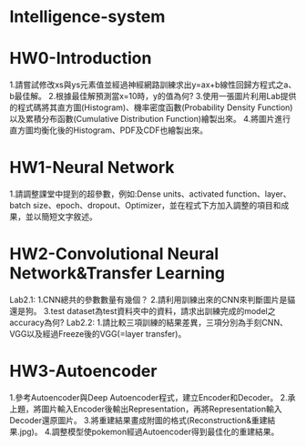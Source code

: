 # Intelligence-system

# HW0-Introduction
1.請嘗試修改xs與ys元素值並經過神經網路訓練求出y=ax+b線性回歸方程式之a、b最佳解。
2.根據最佳解預測當x=10時，y的值為何?
3.使用一張圖片利用Lab提供的程式碼將其直方圖(Histogram)、機率密度函數(Probability Density Function)以及累積分布函數(Cumulative Distribution Function)繪製出來。
4.將圖片進行直方圖均衡化後的Histogram、PDF及CDF也繪製出來。

# HW1-Neural Network
1.請調整課堂中提到的超參數，例如:Dense units、activated function、layer、batch size、epoch、dropout、Optimizer，並在程式下方加入調整的項目和成果，並以簡短文字敘述。

# HW2-Convolutional Neural Network&Transfer Learning
Lab2.1:
1.CNN總共的參數數量有幾個？
2.請利用訓練出來的CNN來判斷圖片是貓還是狗。
3.test dataset為test資料夾中的資料，請求出訓練完成的model之accuracy為何?
Lab2.2:
1.請比較三項訓練的結果差異，三項分別為手刻CNN、VGG以及經過Freeze後的VGG(=layer transfer)。

# HW3-Autoencoder
1.參考Autoencoder與Deep Autoencoder程式，建立Encoder和Decoder。
2.承上題，將圖片輸入Encoder後輸出Representation，再將Representation輸入Decoder還原圖片。
3.將重建結果畫成附圖的格式(Reconstruction&重建結果.jpg)。
4.調整模型使pokemon經過Autoencoder得到最佳化的重建結果。

# 

# 

